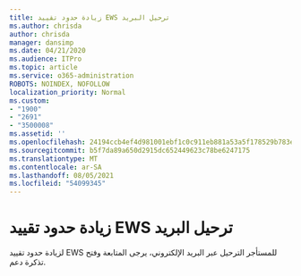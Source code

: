 ```yaml
---
title: زيادة حدود تقييد EWS ترحيل البريد
ms.author: chrisda
author: chrisda
manager: dansimp
ms.date: 04/21/2020
ms.audience: ITPro
ms.topic: article
ms.service: o365-administration
ROBOTS: NOINDEX, NOFOLLOW
localization_priority: Normal
ms.custom:
- "1900"
- "2691"
- "3500008"
ms.assetid: ''
ms.openlocfilehash: 24194ccb4ef4d981001ebf1c0c911eb881a53a5f178529b783ee9114af944e90
ms.sourcegitcommit: b5f7da89a650d2915dc652449623c78be6247175
ms.translationtype: MT
ms.contentlocale: ar-SA
ms.lasthandoff: 08/05/2021
ms.locfileid: "54099345"
---
```

# <a name="increase-ews-throttling-limits-for-mail-migration"></a>زيادة حدود تقييد EWS ترحيل البريد

لزيادة حدود تقييد EWS للمستأجر الترحيل عبر البريد الإلكتروني، يرجى المتابعة وفتح تذكرة دعم.
